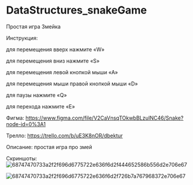 # DataStructures_snakeGame

Простая игра Змейка

Инструкция:

для перемещения вверх нажмите «W»

для перемещения вниз нажмите «S»

для перемещения левой кнопкой мыши «A»

для перемещения мыши правой кнопкой мыши «D»

для паузы нажмите «Q»

для перехода нажмите «E»


Фигма: https://www.figma.com/file/V2CaVnsqTOkwbBLzuINC46/Snake?node-id=0%3A1

Трелло: https://trello.com/b/uE3K8nOR/dbektur

Описание: простая игра про змей

Скриншоты:
![68747470733a2f2f696d6775722e636f6d2f444652586b556d2e706e67](https://user-images.githubusercontent.com/84037263/158319876-804f1648-3c18-463d-9fc7-f680a9bf05e1.png)

![68747470733a2f2f696d6775722e636f6d2f726b7a767968372e706e67](https://user-images.githubusercontent.com/84037263/158319878-1da821fc-6299-499a-86c9-397f7d24ae19.png)


